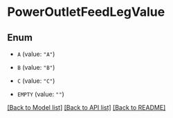 # PowerOutletFeedLegValue

## Enum


* `A` (value: `"A"`)

* `B` (value: `"B"`)

* `C` (value: `"C"`)

* `EMPTY` (value: `""`)


[[Back to Model list]](../README.md#documentation-for-models) [[Back to API list]](../README.md#documentation-for-api-endpoints) [[Back to README]](../README.md)


